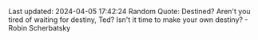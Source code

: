 Last updated: 2024-04-05 17:42:24
Random Quote: Destined? Aren't you tired of waiting for destiny, Ted? Isn't it time to make your own destiny? - Robin Scherbatsky